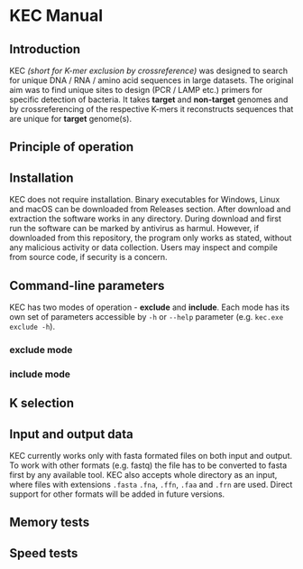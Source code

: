 # KEC Manual

## Introduction
KEC *(short for K-mer exclusion by crossreference)* was designed to search for unique DNA / RNA / amino acid sequences in large datasets. The original aim was to find unique sites to design (PCR / LAMP etc.) primers for specific detection of bacteria. It takes **target** and **non-target** genomes and by crossreferencing of the respective K-mers it reconstructs sequences that are unique for **target** genome(s).

## Principle of operation

## Installation
KEC does not require installation. Binary executables for Windows, Linux and macOS can be downloaded from Releases section. After download and extraction the software works in any directory. During download and first run the software can be marked by antivirus as harmul. However, if downloaded from this repository, the program only works as stated, without any malicious activity or data collection. Users may inspect and compile from source code, if security is a concern.

## Command-line parameters
KEC has two modes of operation - **exclude** and **include**. Each mode has its own set of parameters accessible by `-h` or `--help` parameter <span style="white-space: nowrap;">(e.g. `kec.exe exclude -h`)</span>.

### exclude mode

### include mode

## K selection

## Input and output data
KEC currently works only with fasta formated files on both input and output. To work with other formats (e.g. fastq) the file has to be converted to fasta first by any available tool. KEC also accepts whole directory as an input, where files with extensions `.fasta` `.fna`, `.ffn`, `.faa` and `.frn` are used. Direct support for other formats will be added in future versions.


## Memory tests

## Speed tests